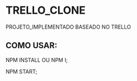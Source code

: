 # TRELLO_CLONE

PROJETO_IMPLEMENTADO BASEADO NO TRELLO

## **COMO USAR:**

NPM INSTALL OU NPM I;

NPM START;
